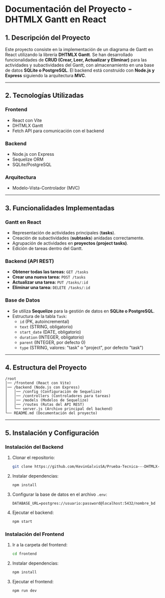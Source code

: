 # Documentación del Proyecto - DHTMLX Gantt en React

## 1. Descripción del Proyecto
Este proyecto consiste en la implementación de un diagrama de Gantt en React utilizando la librería **DHTMLX Gantt**. Se han desarrollado funcionalidades de **CRUD (Crear, Leer, Actualizar y Eliminar)** para las actividades y subactividades del Gantt, con almacenamiento en una base de datos **SQLite o PostgreSQL**. El backend está construido con **Node.js y Express** siguiendo la arquitectura **MVC**.

---

## 2. Tecnologías Utilizadas
### Frontend
- React con Vite
- DHTMLX Gantt
- Fetch API para comunicación con el backend

### Backend
- Node.js con Express
- Sequelize ORM
- SQLite/PostgreSQL

### Arquitectura
- Modelo-Vista-Controlador (MVC)

---

## 3. Funcionalidades Implementadas
### Gantt en React
- Representación de actividades principales (**tasks**).
- Creación de subactividades (**subtasks**) anidadas correctamente.
- Agrupación de actividades en **proyectos (project tasks)**.
- Edición de tareas dentro del Gantt.

### Backend (API REST)
- **Obtener todas las tareas:** `GET /tasks`
- **Crear una nueva tarea:** `POST /tasks`
- **Actualizar una tarea:** `PUT /tasks/:id`
- **Eliminar una tarea:** `DELETE /tasks/:id`

### Base de Datos
- Se utiliza **Sequelize** para la gestión de datos en **SQLite o PostgreSQL**.
- Estructura de la tabla `Task`:
  - `id` (PK, autoincremental)
  - `text` (STRING, obligatorio)
  - `start_date` (DATE, obligatorio)
  - `duration` (INTEGER, obligatorio)
  - `parent` (INTEGER, por defecto 0)
  - `type` (STRING, valores: "task" o "project", por defecto "task")

---

## 4. Estructura del Proyecto
```
/root
│── /frontend (React con Vite)
│── /backend (Node.js con Express)
│   │── /config (Configuración de Sequelize)
│   │── /controllers (Controladores para tareas)
│   │── /models (Modelos de Sequelize)
│   │── /routes (Rutas del API REST)
│   └── server.js (Archivo principal del backend)
└── README.md (Documentación del proyecto)
```

---

## 5. Instalación y Configuración

### Instalación del Backend
1. Clonar el repositorio:
   ```bash
   git clone https://github.com/KevinGalvisSA/Prueba-Tecnica---DHTMLX-gantt
   ```
2. Instalar dependencias:
   ```bash
   npm install
   ```
3. Configurar la base de datos en el archivo `.env`:
   ```env
   DATABASE_URL=postgres://usuario:password@localhost:5432/nombre_bd
   ```
4. Ejecutar el backend:
   ```bash
   npm start
   ```

### Instalación del Frontend
1. Ir a la carpeta del frontend:
   ```bash
   cd frontend
   ```
2. Instalar dependencias:
   ```bash
   npm install
   ```
3. Ejecutar el frontend:
   ```bash
   npm run dev
   ```